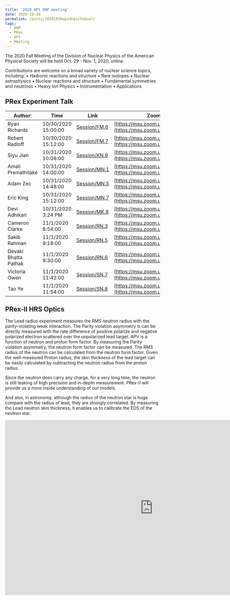 ```yaml
---
title: '2020 APS DNP meeting'
date: 2020-10-30
permalink: /posts/20201030apsdnpschedual/
tags:
  - DNP
  - PRex
  - APS
  - Meeting
---
```


The 2020 Fall Meeting of the Division of Nuclear Physics of the American Physical Society will be held Oct. 29 - Nov. 1, 2020, online.

Contributions are welcome on a broad variety of nuclear science topics, including:
• Hadronic reactions and structure
• Rare isotopes
• Nuclear astrophysics
• Nuclear reactions and structure
• Fundamental symmetries and neutrinos
• Heavy Ion Physics
• Instrumentation
• Applications

## PRex Experiment Talk

| Author:              | Time                | Link                                                                                                       | Zoom Link                                                               |
| -------------------- | ------------------- | ---------------------------------------------------------------------------------------------------------- | ----------------------------------------------------------------------- |
| Ryan Richards        | 10/30/2020 15:00:00 | [Session/FM.6](https://meetings.aps.org/Meeting/DNP20/Session/FM.6) | [https://msu.zoom.us/j/94925594231](https://msu.zoom.us/j/94925594231)  |
| Robert Radloff       | 10/30/2020 15:12:00 | [Session/FM.7](https://meetings.aps.org/Meeting/DNP20/Session/FM.7) | [https://msu.zoom.us/j/94925594231](https://msu.zoom.us/j/94925594231)  |
| Siyu Jian            | 10/31/2020 10:06:00 | [Session/KN.9](https://meetings.aps.org/Meeting/DNP20/Session/KN.9) | [https://msu.zoom.us/j/93301349742](https://msu.zoom.us/j/93301349742)  |
| Amali Premathilake   | 10/31/2020 14:00:00 | [Session/MN.1](https://meetings.aps.org/Meeting/DNP20/Session/MN.1) | [https://msu.zoom.us/j/93301349742](https://msu.zoom.us/j/93301349742)  |
| Adam Zec             | 10/31/2020 14:48:00 | [Session/MN.5](https://meetings.aps.org/Meeting/DNP20/Session/MN.5) | [https://msu.zoom.us/j/93301349742](https://msu.zoom.us/j/93301349742)  |
| Eric King            | 10/31/2020 15:12:00 | [Session/MN.7](https://meetings.aps.org/Meeting/DNP20/Session/MN.7) | [https://msu.zoom.us/j/93301349742](https://msu.zoom.us/j/93301349742)  |
| Devi Adhikari        | 10/31/2020 3:24 PM  | [Session/MK.8](https://meetings.aps.org/Meeting/DNP20/Session/MK.8) | [https://msu.zoom.us/j/98711795349](https://msu.zoom.us/j/98711795349)  |
| Cameron Clarke       | 11/1/2020 8:54:00   | [Session/RN.3](https://meetings.aps.org/Meeting/DNP20/Session/RN.3) | [https://msu.zoom.us/j/93301349742](https://msu.zoom.us/j/93301349742)  |
| Sakib Rahman         | 11/1/2020 9:18:00   | [Session/RN.5](https://meetings.aps.org/Meeting/DNP20/Session/RN.5) | [https://msu.zoom.us/j/94925594231](https://msu.zoom.us/j/94925594231)  |
| Devaki Bhatta Pathak | 11/1/2020 9:30:00   | [Session/RN.6](https://meetings.aps.org/Meeting/DNP20/Session/RN.6) | [https://msu.zoom.us/j/93301349742](https://msu.zoom.us/j/93301349742)  |
| Victoria Owen        | 11/1/2020 11:42:00  | [Session/SN.7](https://meetings.aps.org/Meeting/DNP20/Session/SN.7) | [https://msu.zoom.us/j/93301349742](https://msu.zoom.us/j/93301349742)  |
| Tao Ye               | 11/1/2020 11:54:00  | [Session/SN.8](https://meetings.aps.org/Meeting/DNP20/Session/SN.8) | [https://msu.zoom.us/j/93301349742](https://msu.zoom.us/j/93301349742)  |



## PRex-II HRS Optics
The Lead radius experiment measures the RMS neutron radius with the parity-violating weak interaction. The Parity violation asymmetry is can be directly measured with the rate difference of positive polarize and negative polarized electron scattered over the unpolarized lead target. APV is a function of neutron and proton form factor. By measuring the Parity violation asymmetry, the neutron form factor can be measured. The RMS radius of the neutron can be calculated from the neutron form factor.  Given the well-measured Proton radius, the skin thickness of the lead target can be easily calculated by subtracting the neutron radius from the proton radius. 

Since the neutron does carry any charge, for a very long time, the neutron is still leaking of high precision and in-depth measurement. PRex-II will provide us a more inside understanding of our models. 

And also, in astronomy, although the radius of the neutron star is huge compare with the radius of lead, they are strongly correlated. By measuring the Lead neutron skin thickness, it enables us to calibrate the EOS of the neutron star. 

<iframe src="https://docs.google.com/presentation/d/e/2PACX-1vRTpEUERT0VTtpGa2Nl-Oak4f2aT4vVjDW3Lrp4ndCSaCSYZw_tBX_zROIBF7P2iiLt4pxkIg_-dkHK/embed?start=true&loop=true&delayms=3000" frameborder="0" width="960" height="569" allowfullscreen="true" mozallowfullscreen="true" webkitallowfullscreen="true"></iframe>

